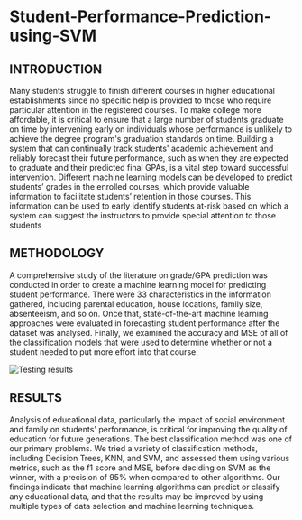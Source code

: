 # Student-Performance-Prediction-using-SVM

## INTRODUCTION
Many students struggle to finish different courses in higher educational
establishments since no specific help is provided to those who require particular
attention in the registered courses. To make college more affordable, it is critical
to ensure that a large number of students graduate on time by intervening early
on individuals whose performance is unlikely to achieve the degree program's
graduation standards on time. Building a system that can continually track
students' academic achievement and reliably forecast their future performance,
such as when they are expected to graduate and their predicted final GPAs, is a
vital step toward successful intervention. Different machine learning models can
be developed to predict students’ grades in the enrolled courses, which provide
valuable information to facilitate students’ retention in those courses. This
information can be used to early identify students at-risk based on which a
system can suggest the instructors to provide special attention to those students

## METHODOLOGY
A comprehensive study of the literature on grade/GPA prediction was
conducted in order to create a machine learning model for predicting student
performance. There were 33 characteristics in the information gathered,
including parental education, house locations, family size, absenteeism, and so
on. Once that, state-of-the-art machine learning approaches were evaluated in
forecasting student performance after the dataset was analysed. Finally, we
examined the accuracy and MSE of all of the classification models that were
used to determine whether or not a student needed to put more effort into that
course.

![Testing results](https://user-images.githubusercontent.com/64646670/149228841-c7767533-3008-4f43-bed8-b4a88e56deec.png)

## RESULTS
Analysis of educational data, particularly the impact of social environment and
family on students' performance, is critical for improving the quality of
education for future generations. The best classification method was one of our
primary problems. We tried a variety of classification methods, including
Decision Trees, KNN, and SVM, and assessed them using various metrics, such
as the f1 score and MSE, before deciding on SVM as the winner, with a
precision of 95% when compared to other algorithms. Our findings indicate
that machine learning algorithms can predict or classify any educational data,
and that the results may be improved by using multiple types of data selection
and machine learning techniques.

